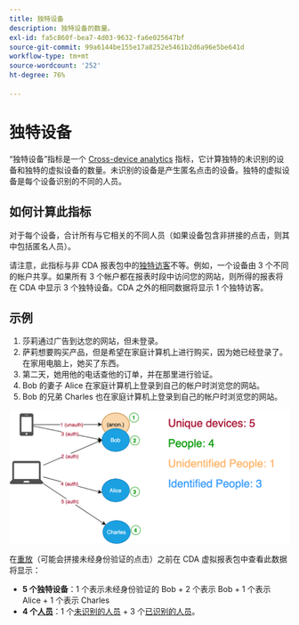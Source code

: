 ```yaml
---
title: 独特设备
description: 独特设备的数量。
exl-id: fa5c860f-bea7-4d03-9632-fa6e025647bf
source-git-commit: 99a6144be155e17a8252e5461b2d6a96e5be641d
workflow-type: tm+mt
source-wordcount: '252'
ht-degree: 76%

---
```


# 独特设备

“独特设备”指标是一个 [Cross-device analytics](../cda/overview.md) 指标，它计算独特的未识别的设备和独特的虚拟设备的数量。未识别的设备是产生匿名点击的设备。独特的虚拟设备是每个设备识别的不同的人员。

## 如何计算此指标

对于每个设备，合计所有与它相关的不同人员（如果设备包含非拼接的点击，则其中包括匿名人员）。

请注意，此指标与非 CDA 报表包中的[独特访客](unique-visitors.md)不等。例如，一个设备由 3 个不同的帐户共享。如果所有 3 个帐户都在报表时段中访问您的网站，则所得的报表将在 CDA 中显示 3 个独特设备。CDA 之外的相同数据将显示 1 个独特访客。

## 示例

1. 莎莉通过广告到达您的网站，但未登录。
1. 萨莉想要购买产品，但是希望在家庭计算机上进行购买，因为她已经登录了。 在家用电脑上，她买了东西。
1. 第二天，她用他的电话查他的订单，并在那里进行验证。
1. Bob 的妻子 Alice 在家庭计算机上登录到自己的帐户时浏览您的网站。
1. Bob 的兄弟 Charles 也在家庭计算机上登录到自己的帐户时浏览您的网站。

![独特设备数](/help/components/metrics/assets/Unique_Devices_Count.png)

在[重放](/help/components/cda/replay.md)（可能会拼接未经身份验证的点击）之前在 CDA 虚拟报表包中查看此数据将显示：

* **5 个独特设备**：1 个表示未经身份验证的 Bob + 2 个表示 Bob + 1 个表示 Alice + 1 个表示 Charles
* **4 个[人员](people.md)**：1 个[未识别的人员](unidentified-people.md) + 3 个[已识别的人员](identified-people.md)。
